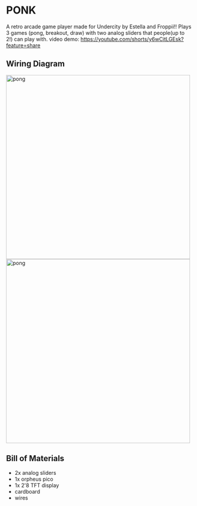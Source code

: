 # PONK
A retro arcade game player made for Undercity by Estella and Froppii!!
Plays 3 games (pong, breakout, draw) with two analog sliders that people(up to 2!) can play with.
video demo: https://youtube.com/shorts/y6wCitLGEsk?feature=share 

## Wiring Diagram
<img src="https://hc-cdn.hel1.your-objectstorage.com/s/v3/1899bdc86d0869cf18c209842b9649588c912c0e_image.png" alt="pong" width="500"/>
<img src="https://hc-cdn.hel1.your-objectstorage.com/s/v3/af96a834b8c5d31816076aa7fbab1a87d72373e1_img_2672.jpg" alt="pong" width="500"/>

## Bill of Materials
- 2x analog sliders
- 1x orpheus pico
- 1x 2'8 TFT display
- cardboard
- wires
